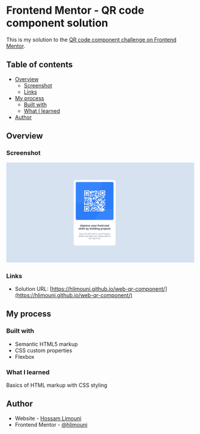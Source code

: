 # Frontend Mentor - QR code component solution

This is my solution to the [QR code component challenge on Frontend Mentor](https://www.frontendmentor.io/challenges/qr-code-component-iux_sIO_H).

## Table of contents

- [Overview](#overview)
  - [Screenshot](#screenshot)
  - [Links](#links)
- [My process](#my-process)
  - [Built with](#built-with)
  - [What I learned](#what-i-learned)
- [Author](#author)

## Overview

### Screenshot

![](./qr-screenshot.jpg)

### Links

- Solution URL: [https://hlimouni.github.io/web-qr-component/](https://hlimouni.github.io/web-qr-component/)

## My process

### Built with

- Semantic HTML5 markup
- CSS custom properties
- Flexbox

### What I learned

Basics of HTML markup with CSS styling

## Author

- Website - [Hossam Limouni](https://hlimouni.github.io)
- Frontend Mentor - [@hlimouni](https://www.frontendmentor.io/profile/hlimouni)
